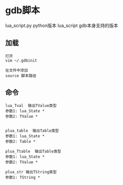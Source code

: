 # gdb脚本

lua_script.py   python版本
lua_script      gdb本身支持的版本

## 加载
```shell
打开
vim ~/.gdbinit

在文件中添加
source 脚本路径
```

## 命令

```
lua_Tval  输出TValue类型
参数1: lua_State *
参数2: TValue *


plua_table  输出Table类型
参数1: lua_State *
参数2: Table *

plua_Ttable  输出Table类型
参数1: lua_State *
参数2: TValue *

plua_str 输出TString类型
参数1: TString *
```
